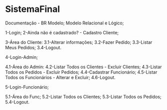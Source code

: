# SistemaFinal

Documentação - BR Modelo;
Modelo Relacional e Lógico;


1-Login;
2-Ainda não é cadastrado? - Cadastro Cliente;

3-Área do Cliente:
3.1-Alterar informações;
3.2-Fazer Pedido;
3.3-Listar Meus Pedidos;
3.4-Logout.

4-Login-Admin;

4.1-Área do Admin:
4.2-Listar Todos os Clientes - Excluir Clientes;
4.3-Listar Todos os Pedidos - Excluir Pedidos;
4.4-Cadastrar Funcionário;
4.5-Listar Todos os Funcionários - Alterar e Excluir;
4.6-Logout.

5-Login-Funcionário;

5.1-Área do Func;
5.2-Listar Todos os Clientes;
5.3-Listar Todos os Pedidos;
5.4-Logout.

